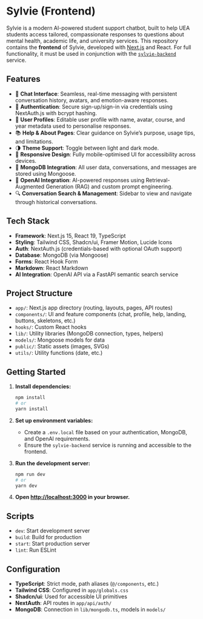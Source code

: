 # Sylvie (Frontend)

Sylvie is a modern AI-powered student support chatbot, built to help UEA students access tailored, compassionate responses to questions about mental health, academic life, and university services. This repository contains the **frontend** of Sylvie, developed with [Next.js](https://nextjs.org) and React. For full functionality, it must be used in conjunction with the [`sylvie-backend`](https://github.com/your-org/sylvie-backend) service.

## Features

- 💬 **Chat Interface**: Seamless, real-time messaging with persistent conversation history, avatars, and emotion-aware responses.
- 🔐 **Authentication**: Secure sign-up/sign-in via credentials using NextAuth.js with bcrypt hashing.
- 👤 **User Profiles**: Editable user profile with name, avatar, course, and year metadata used to personalise responses.
- 📚 **Help & About Pages**: Clear guidance on Sylvie’s purpose, usage tips, and limitations.
- 🌗 **Theme Support**: Toggle between light and dark mode.
- 📱 **Responsive Design**: Fully mobile-optimised UI for accessibility across devices.
- 💾 **MongoDB Integration**: All user data, conversations, and messages are stored using Mongoose.
- 🤖 **OpenAI Integration**: AI-powered responses using Retrieval-Augmented Generation (RAG) and custom prompt engineering.
- 🔍 **Conversation Search & Management**: Sidebar to view and navigate through historical conversations.

## Tech Stack

- **Framework**: Next.js 15, React 19, TypeScript
- **Styling**: Tailwind CSS, Shadcn/ui, Framer Motion, Lucide Icons
- **Auth**: NextAuth.js (credentials-based with optional OAuth support)
- **Database**: MongoDB (via Mongoose)
- **Forms**: React Hook Form
- **Markdown**: React Markdown
- **AI Integration**: OpenAI API via a FastAPI semantic search service

## Project Structure

- `app/`: Next.js app directory (routing, layouts, pages, API routes)
- `components/`: UI and feature components (chat, profile, help, landing, buttons, skeletons, etc.)
- `hooks/`: Custom React hooks
- `lib/`: Utility libraries (MongoDB connection, types, helpers)
- `models/`: Mongoose models for data
- `public/`: Static assets (images, SVGs)
- `utils/`: Utility functions (date, etc.)

## Getting Started

1. **Install dependencies:**

   ```bash
   npm install
   # or
   yarn install
   ```

2. **Set up environment variables:**

   - Create a `.env.local` file based on your authentication, MongoDB, and OpenAI requirements.
   - Ensure the `sylvie-backend` service is running and accessible to the frontend.

3. **Run the development server:**

   ```bash
   npm run dev
   # or
   yarn dev
   ```

4. **Open [http://localhost:3000](http://localhost:3000) in your browser.**

## Scripts

- `dev`: Start development server
- `build`: Build for production
- `start`: Start production server
- `lint`: Run ESLint

## Configuration

- **TypeScript**: Strict mode, path aliases (`@/components`, etc.)
- **Tailwind CSS**: Configured in `app/globals.css`
- **Shadcn/ui**: Used for accessible UI primitives
- **NextAuth**: API routes in `app/api/auth/`
- **MongoDB**: Connection in `lib/mongodb.ts`, models in `models/`
